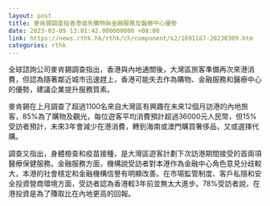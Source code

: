 ```yaml
---
layout: post
title: 麥肯錫調查指香港或失購物與金融服務及醫療中心優勢
date: 2023-03-09 13:01:42.000000000 +08:00
link: https://news.rthk.hk/rthk/ch/component/k2/1691167-20230309.htm
categories: rthk
---
```


全球諮詢公司麥肯錫調查指出，香港與內地通關後，大灣區旅客準備再次來港消費，但認為隨著鄰近城市迅速趕上，香港可能失去作為購物、金融服務和醫療中心的優勢，建議企業提升服務質素。

麥肯錫在上月調查了超過1100名來自大灣區有興趣在未來12個月訪港的內地旅客，85%為了購物及觀光，每位遊客平均消費預計超過36000元人民幣，但15%受訪者預計，未來3年會減少在港消費，轉到海南或澳門購買奢侈品，又或選擇代購。

調查又指出，身體檢查和疫苗接種，是大灣區遊客計劃下次訪港期間接受的首兩項醫療保健服務。金融服務方面，機構說受訪者對本港作為金融中心角色意見分歧較大，本港的社會穩定和金融機構信譽有明顯改善。在市場監管制度、客戶私隱和安全投資營商環境方面，受訪者認為香港較3年前並無太大進步。78%受訪者說，在港投資是為了賺取比在內地更高的回報。
